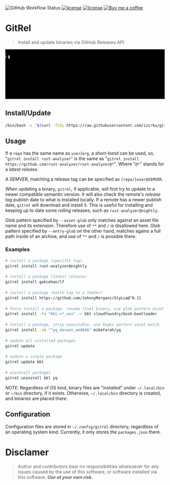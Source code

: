 ![GitHub Workflow Status](https://img.shields.io/github/workflow/status/izirku/gitrel/CI)
[![license](http://img.shields.io/badge/license-Apache%20v2-blue.svg)](https://raw.githubusercontent.com/izirku/gitrel/master/LICENSE-APACHE)
[![license](http://img.shields.io/badge/license-MIT-blue.svg)](https://raw.githubusercontent.com/izirku/gitrel/master/LICENSE-MIT)
[![Buy me a coffee](https://img.shields.io/badge/buy%20me%20a%20coffee-donate-yellow.svg)](https://ko-fi.com/izirku)

# GitRel

> Install and update binaries via GitHub Releases API

<p align="center"><img src="/xtra/gitrel_demo.gif?raw=true"/></p>

## Install/Update

```bash
/bin/bash -c "$(curl -fsSL https://raw.githubusercontent.com/izirku/gitrel/main/xtra/install.sh)"
```

## Usage

If a `repo` has the same name as `user`/`org`, a *short-hand* can be used,
so, "`gitrel install rust-analyzer`" is the same as
"`gitrel install https://github.com/rust-analyzer/rust-analyzer@*`".
Where "`@*`" stands for a *latest release*.

A _SEMVER_, matching a release tag can be specified as `[repo/]user@SEMVER`.

When updating a binary, `gitrel`, if applicable, will first try to update to
a newer compatible semantic version. It will also check the remote's
*release tag* publish date to what is installed locally. If a remote has a newer
publish date, `gitrel` will download and install it. This is useful for
installing and keeping up to date some *rolling* releases,
such as `rust-analyzer@nightly`.

Glob pattern specified by `--asset-glob` only matches against an asset file name and its extension. Therefore use of `**` and `/` is disallowed here. Glob pattern specified by `--entry-glob` on the other hand, matches agains a full path inside of an archive, and use of `**` and `/` is possible there.

### Examples

```bash
# install a package (specific tag)
gitrel install rust-analyzer@nightly

# install a package (latest release)
gitrel install gokcehan/lf

# install a package (match tag to a SemVer)
gitrel install https://github.com/JohnnyMorganz/StyLua@^0.11

# force install a package, rename final binary, use glob pattern asset match
gitrel install -fa "bbl-v*_osx" -r bbl cloudfoundry/bosh-bootloader

# install a package, strip executable, use RegEx pattern asset match
gitrel install -sA "^yq_darwin_amd64$" mikefarah/yq

# update all installed packages
gitrel update

# update a single package
gitrel update bbl

# uninstall packages
gitrel uninstall bbl yq
```

*NOTE*: Regardless of OS kind, binary files are "installed" under `~/.local/bin`
or `~/bin` directory, if it exists. Otherwise, `~/.local/bin` directory is
created, and binaries are placed there.

## Configuration

Configuration files are stored in `~/.config/gitrel` directory, regardless of
an operating system kind. Currently, it only stores the `packages.json` there.

# Disclamer

> Author and contributors bear no responsibilities whatsoever for any issues
> caused by the use of this software, or software installed via this software.
> __*Use at your own risk*__.
